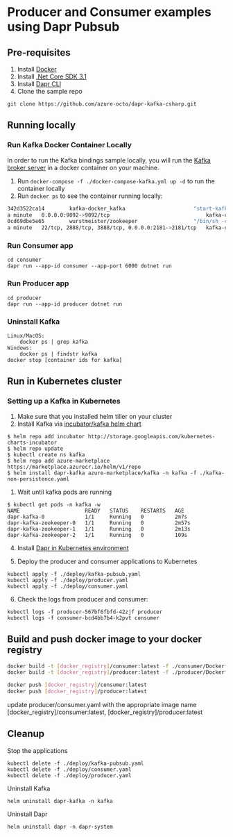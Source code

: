 # Producer and Consumer examples using Dapr Pubsub

## Pre-requisites

1. Install [Docker](https://www.docker.com/products/docker-desktop)
2. Install [.Net Core SDK 3.1](https://dotnet.microsoft.com/download)
3. Install [Dapr CLI](https://github.com/dapr/cli)
4. Clone the sample repo

```
git clone https://github.com/azure-octo/dapr-kafka-csharp.git
```

## Running locally

### Run Kafka Docker Container Locally

In order to run the Kafka bindings sample locally, you will run the [Kafka broker server](https://github.com/wurstmeister/kafka-docker) in a docker container on your machine.

1. Run `docker-compose -f ./docker-compose-kafka.yml up -d` to run the container locally
2. Run `docker ps` to see the container running locally: 

```bash
342d3522ca14        kafka-docker_kafka                      "start-kafka.sh"         14 hours ago        Up About
a minute   0.0.0.0:9092->9092/tcp                               kafka-docker_kafka_1
0cd69dbe5e65        wurstmeister/zookeeper                  "/bin/sh -c '/usr/sb…"   8 days ago          Up About
a minute   22/tcp, 2888/tcp, 3888/tcp, 0.0.0.0:2181->2181/tcp   kafka-docker_zookeeper_1
```

### Run Consumer app

```
cd consumer
dapr run --app-id consumer --app-port 6000 dotnet run
```

### Run Producer app

```
cd producer
dapr run --app-id producer dotnet run
```

### Uninstall Kafka

```
Linux/MacOS:
    docker ps | grep kafka
Windows:
    docker ps | findstr kafka
docker stop [container ids for kafka]
```

## Run in Kubernetes cluster

### Setting up a Kafka in Kubernetes

1. Make sure that you installed helm tiller on your cluster
2. Install Kafka via [incubator/kafka helm chart](https://github.com/helm/charts/tree/master/incubator/kafka)
```
$ helm repo add incubator http://storage.googleapis.com/kubernetes-charts-incubator
$ helm repo update
$ kubectl create ns kafka
$ helm repo add azure-marketplace https://marketplace.azurecr.io/helm/v1/repo
$ helm install dapr-kafka azure-marketplace/kafka -n kafka -f ./kafka-non-persistence.yaml
```

1. Wait until kafka pods are running
```
$ kubectl get pods -n kafka -w
NAME                     READY   STATUS    RESTARTS   AGE
dapr-kafka-0             1/1     Running   0          2m7s
dapr-kafka-zookeeper-0   1/1     Running   0          2m57s
dapr-kafka-zookeeper-1   1/1     Running   0          2m13s
dapr-kafka-zookeeper-2   1/1     Running   0          109s
```

4. Install [Dapr in Kubernetes environment](https://github.com/dapr/docs/blob/master/getting-started/environment-setup.md#installing-dapr-on-a-kubernetes-cluster)


5. Deploy the producer and consumer applications to Kubernetes
```
kubectl apply -f ./deploy/kafka-pubsub.yaml
kubectl apply -f ./deploy/producer.yaml
kubectl apply -f ./deploy/consumer.yaml
```

6. Check the logs from producer and consumer:
```
kubectl logs -f producer-567bf6fbfd-42zjf producer
kubectl logs -f consumer-bcd4bb7b4-k2pvt consumer
```

## Build and push docker image to your docker registry

```sh
docker build -t [docker_registry]/consumer:latest -f ./consumer/Dockerfile .
docker build -t [docker_registry]/producer:latest -f ./producer/Dockerfile .

docker push [docker_registry]/consumer:latest
docker push [docker_registry]/producer:latest
```

update producer/consumer.yaml with the appropriate image name [docker_registry]/consumer:latest, [docker_registry]/producer:latest

## Cleanup
Stop the applications
```
kubectl delete -f ./deploy/kafka-pubsub.yaml
kubectl delete -f ./deploy/consumer.yaml
kubectl delete -f ./deploy/producer.yaml
```
Uninstall Kafka
```
helm uninstall dapr-kafka -n kafka
```
Uninstall Dapr
```
helm uninstall dapr -n dapr-system
```
